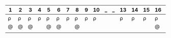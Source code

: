 | 1 | 2 | 3 | 4 | 5 | 6 | 7 | 8 | 9 | 10 | _ | _ | 13 | 14 | 15 | 16 | 17 | 18 | 19 | 20 | 21 | 22 | 23 | 24 | 25 | 26 | 27 |
|---|---|---|---|---|---|---|---|---|----|---|---|----|----|----|----|----|----|----|----|----|----|----|----|----|----|----|
| ρ | ρ | ρ | ρ | ρ | ρ | ρ | ρ | ρ | ρ  |   |   | ρ  | ρ  | ρ  | ρ  | ρ  | ρ  | ρ  | ρ  | ρ  | ρ  | ρ  | ρ  | ρ  | ρ  | ρ  |
| @ | @ | @ |   | @ | @ |   | @ |   |    |   |   |    |    |    | @  | @  | @  |    |    | @  | @  | @  |    |    |    |    |
|   |   |   |   |   |   |   |   |   |    |   |   |    |    |    |    |    |    |    |    |    |    |    |    |    |    |    |

